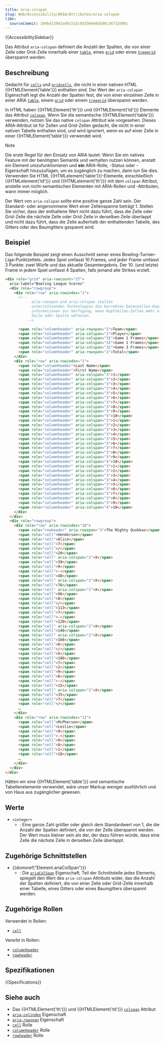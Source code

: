 ```yaml
---
title: aria-colspan
slug: Web/Accessibility/ARIA/Attributes/aria-colspan
l10n:
  sourceCommit: 194bd13942ad0c532c92d364e0d5d0c36732d98c
---
```


{{AccessibilitySidebar}}

Das Attribut `aria-colspan` definiert die Anzahl der Spalten, die von einer Zelle oder Grid-Zelle innerhalb einer [`table`](/de/docs/Web/Accessibility/ARIA/Roles/table_role), eines [`grid`](/de/docs/Web/Accessibility/ARIA/Roles/grid_role) oder eines [`treegrid`](/de/docs/Web/Accessibility/ARIA/Roles/treegrid_role) überspannt werden.

## Beschreibung

Gedacht für [`cells`](/de/docs/Web/Accessibility/ARIA/Roles/cell_role) und [`gridcells`](/de/docs/Web/Accessibility/ARIA/Roles/gridcell_role), die nicht in einer nativen HTML {{HTMLElement('table')}} enthalten sind. Der Wert der `aria-colspan` Eigenschaft legt die Anzahl der Spalten fest, die von einer einzelnen Zelle in einer ARIA [`table`](/de/docs/Web/Accessibility/ARIA/Roles/table_role), einem [`grid`](/de/docs/Web/Accessibility/ARIA/Roles/grid_role) oder einem [`treegrid`](/de/docs/Web/Accessibility/ARIA/Roles/treegrid_role) überspannt werden.

In HTML haben {{HTMLElement('th')}} und {{HTMLElement('td')}} Elemente das Attribut [`colspan`](/de/docs/Web/HTML/Element/td#attributes). Wenn Sie die semantische {{HTMLElement('table')}} verwenden, nutzen Sie das native `colspan` Attribut wie vorgesehen. Dieses ARIA-Attribut ist für Zellen und Grid-Zellen gedacht, die nicht in einer nativen Tabelle enthalten sind, und wird ignoriert, wenn es auf einer Zelle in einer {{HTMLElement('table')}} verwendet wird.

> [!NOTE]
> Die erste Regel für den Einsatz von ARIA lautet: Wenn Sie ein natives Feature mit der benötigten Semantik und verhalten nutzen können, anstatt ein Element umzufunktionieren und **ein** ARIA-Rolle, -Status oder -Eigenschaft hinzuzufügen, um es zugänglich zu machen, dann tun Sie dies. Verwenden Sie HTML {{HTMLelement('table')}}-Elemente, einschließlich {{HTMLelement('td')}} und {{HTMLelement('th')}} mit dem `colspan` Attribut, anstelle von nicht-semantischen Elementen mit ARIA-Rollen und -Attributen, wann immer möglich.

Der Wert von `aria-colspan` sollte eine positive ganze Zahl sein. Der Standard- oder angenommene Wert einer Zellenspanne beträgt 1. Stellen Sie sicher, dass der enthaltene Wert nicht dazu führt, dass die Zelle oder Grid-Zelle die nächste Zelle oder Grid-Zelle in derselben Zeile überlappt und nicht dazu führt, dass die Zelle außerhalb der enthaltenden Tabelle, des Gitters oder des Baumgitters gespannt wird.

## Beispiel

Das folgende Beispiel zeigt einen Ausschnitt seiner eines Bowling-Turnier-Liga-Punktzettels. Jedes Spiel umfasst 10 Frames, und jeder Frame umfasst 3 Punkte: zwei Würfe und das aktuelle Gesamtergebnis. Der 10. (und letzte) Frame in jedem Spiel umfasst 4 Spalten, falls jemand alle Strikes erzielt.

```html
<div role="grid" aria-rowcount="27">
  aria-label="Bowling League Scores"
  <div role="rowgroup">
    <div role="row" aria-rowindex="1">
      <!--
            aria-rowspan und aria-colspan stellen
            unterstützenden Technologien die korrekten Datenzellen-Kopfzeilen-
            informationen zur Verfügung, wenn Kopfzeilen-Zellen mehr als eine
            Zeile oder Spalte umfassen.
          -->

      <span role="columnheader" aria-rowspan="2">Team</span>
      <span role="columnheader" aria-colspan="2">Player</span>
      <span role="columnheader" aria-colspan="31">Game 1 Frames</span>
      <span role="columnheader" aria-colspan="31">Game 2 Frames</span>
      <span role="columnheader" aria-colspan="31">Game 3 Frames</span>
      <span role="columnheader" aria-rowspan="2">Total</span>
    </div>
    <div role="row" aria-rowindex="2">
      <span role="columnheader">Last Name</span>
      <span role="columnheader">First Name</span>
      <span role="columnheader" aria-colspan="3">1</span>
      <span role="columnheader" aria-colspan="3">2</span>
      <span role="columnheader" aria-colspan="3">3</span>
      <span role="columnheader" aria-colspan="3">4</span>
      <span role="columnheader" aria-colspan="3">5</span>
      <span role="columnheader" aria-colspan="3">6</span>
      <span role="columnheader" aria-colspan="3">7</span>
      <span role="columnheader" aria-colspan="3">8</span>
      <span role="columnheader" aria-colspan="3">9</span>
      <span role="columnheader" aria-colspan="4">10</span>
      <span role="columnheader" aria-colspan="3">1</span>
      <span role="columnheader" aria-colspan="3">2</span>
      <span role="columnheader" aria-colspan="3">3</span>
      <span role="columnheader" aria-colspan="3">4</span>
      <span role="columnheader" aria-colspan="3">5</span>
      <span role="columnheader" aria-colspan="3">6</span>
      <span role="columnheader" aria-colspan="3">7</span>
      <span role="columnheader" aria-colspan="3">8</span>
      <span role="columnheader" aria-colspan="3">9</span>
      <span role="columnheader" aria-colspan="4">10</span>
      <span role="columnheader" aria-colspan="3">1</span>
      <span role="columnheader" aria-colspan="3">2</span>
      <span role="columnheader" aria-colspan="3">3</span>
      <span role="columnheader" aria-colspan="3">4</span>
      <span role="columnheader" aria-colspan="3">5</span>
      <span role="columnheader" aria-colspan="3">6</span>
      <span role="columnheader" aria-colspan="3">7</span>
      <span role="columnheader" aria-colspan="3">8</span>
      <span role="columnheader" aria-colspan="3">9</span>
      <span role="columnheader" aria-colspan="4">10</span>
    </div>
  </div>
  <div role="rowgroup">
    <div role="row" aria-rowindex="10">
      <span role="rowheader" aria-rowspan="3">The Mighty Quokkas</span>
      <span role="cell">Henderson</span>
      <span role="cell">Alice</span>
      <span role="cell">7</span>
      <span role="cell">/</span>
      <span role="cell">20</span>
      <span role="cell" aria-colspan="2">X</span>
      <span role="cell">39</span>
      <span role="cell">9</span>
      <span role="cell">-</span>
      <span role="cell">48</span>
      <span role="cell" aria-colspan="2">X</span>
      <span role="cell">76</span>
      <span role="cell" aria-colspan="2">X</span>
      <span role="cell">96</span>
      <span role="cell">8</span>
      <span role="cell">/</span>
      <span role="cell">113</span>
      <span role="cell">7</span>
      <span role="cell">-</span>
      <span role="cell">120</span>
      <span role="cell" aria-colspan="2">X</span>
      <span role="cell">146</span>
      <span role="cell" aria-colspan="2">X</span>
      <span role="cell">166</span>
      <span role="cell">6</span>
      <span role="cell">/</span>
      <span role="cell">X</span>
      <span role="cell">186</span>
      <span role="cell">7</span>
      <span role="cell">2</span>
      <span role="cell">9</span>
      <span role="cell">6</span>
      <span role="cell">-</span>
      <span role="cell">15</span>
      <span role="cell" aria-colspan="2">X</span>
      <span role="cell">35</span>
      <span role="cell">7</span>
      <span role="cell">/</span>
      …
    </div>
    <div role="row" aria-rowindex="11">
      <span role="cell">McPherson</span>
      <span role="cell">Leslie</span>
      <span role="cell">9</span>
      <span role="cell">-</span>
      <span role="cell">9</span>
      <span role="cell">8</span>
      <span role="cell">1</span>
      <span role="cell">18</span>
      …
    </div>
  </div>
</div>
```

Hätten wir eine {{HTMLElement('table')}} und semantische Tabellenelemente verwendet, wäre unser Markup weniger ausführlich und von Haus aus zugänglicher gewesen.

## Werte

- `<integer>`
  - : Eine ganze Zahl größer oder gleich dem Standardwert von 1, die die Anzahl der Spalten definiert, die von der Zelle überspannt werden. Der Wert muss kleiner sein als der, der dazu führen würde, dass eine Zelle die nächste Zelle in derselben Zeile überlappt.

## Zugehörige Schnittstellen

- {{domxref("Element.ariaColSpan")}}
  - : Die [`ariaColSpan`](/de/docs/Web/API/Element/ariaColSpan) Eigenschaft, Teil der Schnittstelle jedes Elements, spiegelt den Wert des `aria-colspan` Attributs wider, das die Anzahl der Spalten definiert, die von einer Zelle oder Grid-Zelle innerhalb einer Tabelle, eines Gitters oder eines Baumgitters überspannt werden.

## Zugehörige Rollen

Verwendet in Rollen:

- [`cell`](/de/docs/Web/Accessibility/ARIA/Roles/cell_role)

Vererbt in Rollen:

- [`columnheader`](/de/docs/Web/Accessibility/ARIA/Roles/columnheader_role)
- [`rowheader`](/de/docs/Web/Accessibility/ARIA/Roles/columnheader_role)

## Spezifikationen

{{Specifications}}

## Siehe auch

- Das {{HTMLElement('th')}} und {{HTMLElement('td')}} [`colspan`](/de/docs/Web/HTML/Element/td#attributes) Attribut
- [`aria-colindex`](/de/docs/Web/Accessibility/ARIA/Attributes/aria-colindex) Eigenschaft
- [`aria-rowspan`](/de/docs/Web/Accessibility/ARIA/Attributes/aria-rowspan) Eigenschaft
- [`cell`](/de/docs/Web/Accessibility/ARIA/Roles/cell_role) Rolle
- [`columnheader`](/de/docs/Web/Accessibility/ARIA/Roles/columnheader_role) Rolle
- [`rowheader`](/de/docs/Web/Accessibility/ARIA/Roles/columnheader_role) Rolle

